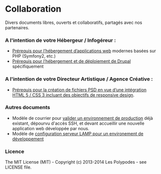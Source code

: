 Collaboration
=============

Divers documents libres, ouverts et collaboratifs, partagés avec nos partenaires.


### A l'intention de votre Hébergeur / Infogéreur :

* [Prérequis pour l’hébergement d’applications web](Prerequis-pour-l-hebergement-d-applications-web.md) modernes basées sur PHP (Symfony2, etc.)
* [Prérequis pour l’hébergement et de déploiement de Drupal](Prerequis-pour-le-deploiement-de-Drupal.md) spécifiquement

### A l'intention de votre Directeur Artistique / Agence Créative :

* [Prérequis pour la création de fichiers PSD en vue d’une intégration HTML 5 / CSS 3 incluant des objectifs de responsive design](Prerequis-pour-la-creation-de-PSD.md).
 
### Autres documents

* Modèle de courrier pour [valider un environnement de production](Conf-de-prod.md) déjà existant, dépourvu d'accès SSH, et devant accueillir une nouvelle application web développée par nous.
* Modèle de [configuration serveur LAMP pour un environement de développement](dev.server.installation.md)

### Licence

The MIT License (MIT) - Copyright (c) 2013-2014 Les Polypodes - see LICENSE file.

